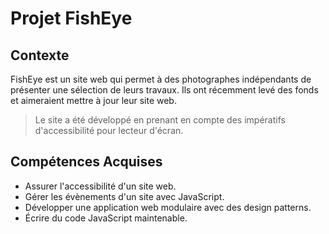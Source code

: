 # Projet FishEye

## Contexte

FishEye est un site web qui permet à des photographes indépendants de présenter une sélection de leurs travaux. Ils ont récemment levé des fonds et aimeraient mettre à jour leur site web.

>Le site a été développé en prenant en compte des impératifs d'accessibilité pour lecteur d'écran.

## Compétences Acquises

- Assurer l'accessibilité d'un site web.
- Gérer les évènements d'un site avec JavaScript.
- Développer une application web modulaire avec des design patterns.
- Écrire du code JavaScript maintenable.